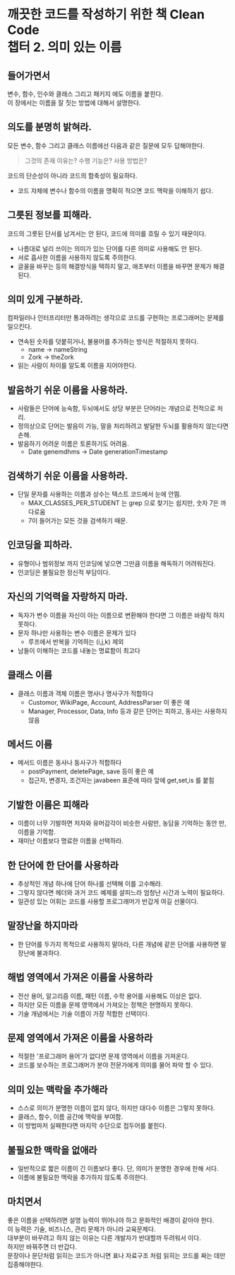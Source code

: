 깨끗한 코드를 작성하기 위한 책 Clean Code<br>
챕터 2. 의미 있는 이름
===========
## 들어가면서 
변수, 함수, 인수와 클래스 그리고 패키지 에도 이름을 붙힌다.<br>
이 장에서는 이름을 잘 짓는 방법에 대해서 설명한다.<br>

## 의도를 분명히 밝혀라.
모든 변수, 함수 그리고 클래스 이름에선 다음과 같은 질문에 모두 답해야한다.<br>
> 그것의 존재 이유는? 수행 기능은? 사용 방법은?

코드의 단순성이 아니라 코드의 함축성이 필요하다.
- 코드 자체에 변수나 함수의 이름을 명확히 적으면 코드 맥락을 이해하기 쉽다.

## 그릇된 정보를 피해라.
코드의 그릇된 단서를 남겨서는 안 된다, 코드에 의미를 흐릴 수 있기 때문이다.<br>
- 나름대로 널리 쓰이는 의미가 있는 단어를 다른 의미로 사용해도 안 된다.
- 서로 흡사한 이름을 사용하지 않도록 주의한다.
- 글꼴을 바꾸는 등의 해결방식을 택하지 말고, 애초부터 이름을 바꾸면 문제가 해결된다.

## 의미 있게 구분하라.
컴파일러나 인터프리터만 통과하려는 생각으로 코드를 구현하는 프로그래머는 문제를 일으킨다.
- 연속된 숫자를 덧붙히거나, 불용어를 추가하는 방식은 적절하지 못하다.
    + name → nameString
    + Zork → theZork
- 읽는 사람이 차이를 알도록 이름을 지어야한다.

## 발음하기 쉬운 이름을 사용하라.
- 사람들은 단어에 능숙함, 두뇌에서도 상당 부분은 단어라는 개념으로 전적으로 처리.
- 정의상으로 단어는 발음이 가능, 말을 처리하려고 발달한 두뇌를 활용하지 않는다면 손해.
- 발음하기 어려운 이름은 토론하기도 어려움.
    + Date genemdhms → Date generationTimestamp

## 검색하기 쉬운 이름을 사용하라.
- 단일 문자를 사용하는 이름과 상수는 텍스트 코드에서 눈에 안띔.
    + MAX_CLASSES_PER_STUDENT 는 grep 으로 찾기는 쉽지만, 숫자 7은 까다로움
    + 7이 들어가는 모든 것을 검색하기 때문.

## 인코딩을 피하라.
- 유형이나 범위정보 까지 인코딩에 넣으면 그만큼 이름을 해독하기 어려워진다.
- 인코딩은 불필요한 정신적 부담이다.

## 자신의 기억력을 자랑하지 마라.
- 독자가 변수 이름을 자신이 아는 이름으로 변환해야 한다면 그 이름은 바람직 하지 못하다.
- 문자 하나만 사용하는 변수 이름은 문제가 있다
    + 루프에서 반복을 기억하는 (i,j,k) 제외
- 남들이 이해하는 코드를 내놓는 명료함이 최고다

## 클래스 이름
- 클래스 이름과 객체 이름은 명사나 명사구가 적합하다
    + Customor, WikiPage, Account, AddressParser 이 좋은 예
    + Manager, Processor, Data, Info 등과 같은 단어는 피하고, 동사는 사용하지 않음

## 메서드 이름
- 메서드 이름은 동사나 동사구가 적합하다
    + postPayment, deletePage, save 등이 좋은 예
    + 접근자, 변경자, 조건자는 javabeen 표준에 따라 앞에 get,set,is 를 붙힘

## 기발한 이름은 피해라
- 이름이 너무 기발하면 저자와 유머감각이 비슷한 사람만, 농담을 기억하는 동안 만, 이름을 기억함.
- 재미난 이름보다 명료한 이름을 선택하라.

## 한 단어에 한 단어를 사용하라
- 추상적인 개념 하나에 단어 하나를 선택해 이를 고수해라.
- 그렇지 않다면 헤더와 과거 코드 예제를 살피느라 엄청난 시간과 노력이 필요하다.
- 일관성 있는 어휘는 코드를 사용할 프로그래머가 반갑게 여길 선물이다.

## 말장난을 하지마라
- 한 단어를 두가지 목적으로 사용하지 말아라, 다른 개념에 같은 단어를 사용하면 말장난에 불과하다.

## 해법 영역에서 가져온 이름을 사용하라
- 전산 용어, 알고리즘 이름, 패턴 이름, 수학 용어를 사용해도 이상은 없다.
- 하지만 모든 이름을 문제 영역에서 가져오는 정책은 현명하지 못하다.
- 기술 개념에서는 기술 이름이 가장 적합한 선택이다.

## 문제 영역에서 가져온 이름을 사용하라
- 적절한 '프로그래머 용어'가 없다면 문제 영역에서 이름을 가져온다.
- 코드를 보수하는 프로그래머가 분야 전문가에게 의미를 물어 파악 할 수 있다.

## 의미 있는 맥락을 추가해라
- 스스로 의미가 분명한 이름이 없지 않다, 하지만 대다수 이름은 그렇지 못하다.
- 클래스, 함수, 이름 공간에 맥락을 부여함.
- 이 방법마저 실패한다면 마지막 수단으로 접두어를 붙힌다.

## 불필요한 맥락을 없애라
- 일반적으로 짧은 이름이 긴 이름보다 좋다. 단, 의미가 분명한 경우에 한해 서다.
- 이름에 불필요한 맥락을 추가하지 않도록 주의한다.

## 마치면서
좋은 이름을 선택하려면 설명 능력이 뛰어나야 하고 문화적인 배경이 같아야 한다.<br>
이 능력은 기술, 비즈니스, 관리 문제가 아니라 교육문제다.<br>
대부분이 바꾸려고 하지 않는 이유는 다른 개발자가 반대할까 두려워서 이다.<br>
하지만 바꿔주면 더 반갑다.<br>
문장이나 문단처럼 읽히는 코드가 아니면 표나 자료구조 처럼 읽히는 코드를 짜는 데만 집중해야한다.<br>